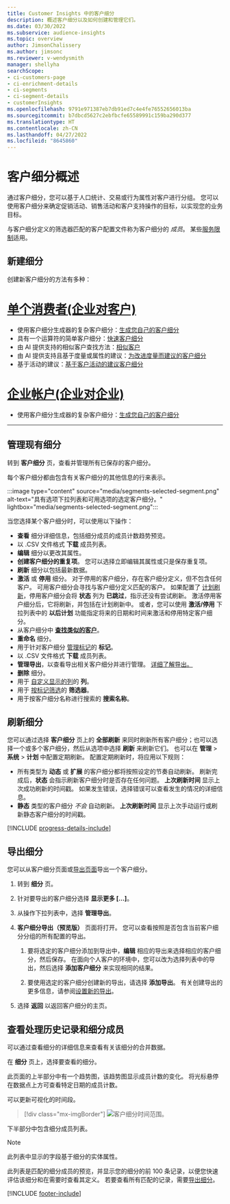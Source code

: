 ```yaml
---
title: Customer Insights 中的客户细分
description: 概述客户细分以及如何创建和管理它们。
ms.date: 03/30/2022
ms.subservice: audience-insights
ms.topic: overview
author: JimsonChalissery
ms.author: jimsonc
ms.reviewer: v-wendysmith
manager: shellyha
searchScope:
- ci-customers-page
- ci-enrichment-details
- ci-segments
- ci-segment-details
- customerInsights
ms.openlocfilehash: 9791e971387eb7db91ed7c4e4fe76552656013ba
ms.sourcegitcommit: b7dbcd5627c2ebfbcfe65589991c159ba290d377
ms.translationtype: HT
ms.contentlocale: zh-CN
ms.lasthandoff: 04/27/2022
ms.locfileid: "8645860"
---
```

# <a name="segments-overview"></a>客户细分概述

通过客户细分，您可以基于人口统计、交易或行为属性对客户进行分组。 您可以使用客户细分来确定促销活动、销售活动和客户支持操作的目标，以实现您的业务目标。

与客户细分定义的筛选器匹配的客户配置文件称为客户细分的 *成员*。 某些[服务限制](/dynamics365/customer-insights/service-limits)适用。

## <a name="create-a-new-segment"></a>新建细分

创建新客户细分的方法有多种： 

# <a name="individual-consumers-b-to-c"></a>[单个消费者(企业对客户)](#tab/b2c)

- 使用客户细分生成器的复杂客户细分：[生成您自己的客户细分](segment-builder.md#create-a-new-segment) 
- 具有一个运算符的简单客户细分：[快速客户细分](segment-builder.md#quick-segments) 
- 由 AI 提供支持的相似客户查找方法：[相似客户](find-similar-customer-segments.md) 
- 由 AI 提供支持且基于度量或属性的建议：[为改进度量而建议的客户细分](suggested-segments.md) 
- 基于活动的建议：[基于客户活动的建议客户细分](suggested-segments-activity.md) 

# <a name="business-accounts-b-to-b"></a>[企业帐户(企业对企业)](#tab/b2b)

- 使用客户细分生成器的复杂客户细分：[生成您自己的客户细分](segment-builder.md#create-a-new-segment)

---

## <a name="manage-existing-segments"></a>管理现有细分

转到 **客户细分** 页，查看并管理所有已保存的客户细分。

每个客户细分都由包含有关客户细分的其他信息的行来表示。

:::image type="content" source="media/segments-selected-segment.png" alt-text="具有选项下拉列表和可用选项的选定客户细分。" lightbox="media/segments-selected-segment.png":::

当您选择某个客户细分时，可以使用以下操作：

- **查看** 细分详细信息，包括细分成员的成员计数趋势预览。
- 以 .CSV 文件格式 **下载** 成员列表。
- **编辑** 细分以更改其属性。
- **创建客户细分的重复项**。 您可以选择立即编辑其属性或只是保存重复项。
- **刷新** 细分以包括最新数据。
- **激活** 或 **停用** 细分。 对于停用的客户细分，存在客户细分定义，但不包含任何客户。 可用客户细分会寻找与客户细分定义匹配的客户。 如果配置了 [计划刷新](system.md#schedule-tab)，停用客户细分会将 **状态** 列为 **已跳过**，指示还没有尝试刷新。 激活停用客户细分后，它将刷新，并包括在计划刷新中。
  或者，您可以使用 **激活/停用** 下拉列表中的 **以后计划** 功能指定将来的日期和时间来激活和停用特定客户细分。
- 从客户细分中 **[查找类似的客户](find-similar-customer-segments.md)**。
- **重命名** 细分。
- 用于针对客户细分 [管理标记](work-with-tags-columns.md#manage-tags)的 **标记**。
- 以 .CSV 文件格式 **下载** 成员列表。
- **管理导出**，以查看导出相关客户细分并进行管理。 [详细了解导出。](export-destinations.md)
- **删除** 细分。
- 用于 [自定义显示的列](work-with-tags-columns.md#customize-columns)的 **列**。
- 用于 [按标记筛选](work-with-tags-columns.md#filter-on-tags)的 **筛选器**。
- 用于按客户细分名称进行搜索的 **搜索名称**。

## <a name="refresh-segments"></a>刷新细分

您可以通过选择 **客户细分** 页上的 **全部刷新** 来同时刷新所有客户细分；也可以选择一个或多个客户细分，然后从选项中选择 **刷新** 来刷新它们。 也可以在 **管理** > **系统** > **计划** 中配置定期刷新。 配置定期刷新时，将应用以下规则：
- 所有类型为 **动态** 或 **扩展** 的客户细分都将按照设定的节奏自动刷新。 刷新完成后，**状态** 会指示刷新客户细分时是否存在任何问题。 **上次刷新时间** 显示上次成功刷新的时间戳。 如果发生错误，选择错误可以查看发生的情况的详细信息。
- **静态** 类型的客户细分 *不会* 自动刷新。 **上次刷新时间** 显示上次手动运行或刷新静态客户细分的时间戳。

[!INCLUDE [progress-details-include](includes/progress-details-pane.md)]

## <a name="export-segments"></a>导出细分

您可以从客户细分页面或[导出页面](export-destinations.md)导出一个客户细分。 

1. 转到 **细分** 页。

1. 针对要导出的客户细分选择 **显示更多 [...]**。

1. 从操作下拉列表中，选择 **管理导出**。

1. **客户细分导出（预览版）** 页面将打开。 您可以查看按照是否包含当前客户细分分组的所有配置的导出。

   1. 要将选定的客户细分添加到导出中，**编辑** 相应的导出来选择相应的客户细分，然后保存。 在面向个人客户的环境中，您可以改为选择列表中的导出，然后选择 **添加客户细分** 来实现相同的结果。

   1. 要使用选定的客户细分创建新的导出，请选择 **添加导出**。 有关创建导出的更多信息，请参阅[设置新的导出](export-destinations.md#set-up-a-new-export)。

1. 选择 **返回** 以返回客户细分的主页。

## <a name="view-processing-history-and-segment-members"></a>查看处理历史记录和细分成员

可以通过查看细分的详细信息来查看有关该细分的合并数据。

在 **细分** 页上，选择要查看的细分。

此页面的上半部分中有一个趋势图，该趋势图显示成员计数的变化。 将光标悬停在数据点上方可查看特定日期的成员计数。

可以更新可视化的时间段。

> [!div class="mx-imgBorder"]
> ![客户细分时间范围。](media/segment-time-range.png "细分时间范围")

下半部分中包含细分成员列表。

> [!NOTE]
> 此列表中显示的字段基于细分的实体属性。
>
>此列表是匹配的细分成员的预览，并显示您的细分的前 100 条记录，以便您快速评估该细分和在需要时查看其定义。 若要查看所有匹配的记录，需要[导出细分](export-destinations.md)。


[!INCLUDE [footer-include](includes/footer-banner.md)]
